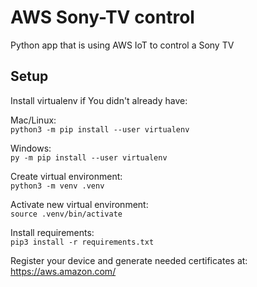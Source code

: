 # AWS Sony-TV control 
Python app that is using AWS IoT to control a Sony TV 


## Setup


Install virtualenv if You didn't already have:

Mac/Linux:<br>
```python3 -m pip install --user virtualenv```

Windows:<br>
```py -m pip install --user virtualenv```

Create virtual environment:<br>
```python3 -m venv .venv```

Activate new virtual environment:<br>
```source .venv/bin/activate```


Install requirements:<br>
```pip3 install -r requirements.txt```

Register your device and generate needed certificates at:<br>
https://aws.amazon.com/


